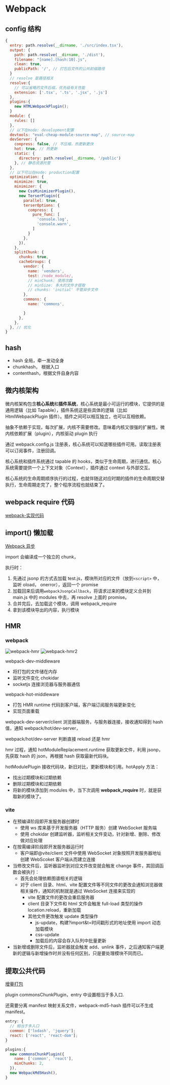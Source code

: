 # Webpack

## config 结构

```js
{
  entry: path.resolve(__dirname, './src/index.tsx'),
  output: {
    path: path.resolve(__dirname, './dist'),
    filename: "[name].[hash:10].js",
    clean: true,
    publicPath: '/', // 打包后文件的公共前缀路径
  }
  // resolve 是路径相关
  resolve:{
    // 可以省略的文件后缀，优先级有关性能
    extension: ['.tsx', '.ts', '.jsx', '.js']
  },
  plugins:{
    new HTMLWebpackPlugin();
  }
  module: {
    rules: []
  },
  // 以下在mode: development配置
  devtools: "eval-cheap-module-source-map", // source-map
  devServer: {
    conpress: false, // 不压缩，热更新更快
    hot: true, // 热更新
    static: {
      directory: path.resolve(__dirname, '/public')
    }, // 静态资源托管
  },
  // 以下可以在mode: production配置
  optimization: {
    minimize: true,
    minimizer: {
      new CssMinimizerPlugin(),
      new TerserPlugin({
        parallel: true,
        terserOptions: {
          compress: {
            pure_func: [
              'console.log',
              'console.warn',
            ]
          }
        },
      }),
    },
    splitChunk: {
      chunks: true,
      cacheGroups: {
        vendor: {
          name: 'vendors',
          test: /node_module/,
          // minChunk: 使用次数
          // minSize: 多大的文件才提取
          // chunks: 'initial' 不管异步文件
        },
        commons: {
          name: 'commons',

        }
      },
    },
  }, // 优化
}
```

## hash

- hash 全局，牵一发动全身
- chunkhash， 根据入口
- contenthash，根据文件自身内容

## 微内核架构

微内核架构包含**核心系统**和**插件系统**，核心系统是最小可运行的模块，它提供的是通用逻辑（比如 Tapable），插件系统这是些具体的逻辑（比如 HtmlWebpackPlugin 插件）。插件之间可以相互独立，也可以互相依赖。

抽象不依赖于实现，每次扩展，内核不需要修改。意味着内核又很强的扩展性。微内核依赖扩展（plugin），内核驱动 plugin 执行

通过 webpack.config.js 注册表，核心系统可以知道哪些插件可用。读取注册表可以订阅事件，注册回调。

核心系统和插件系统通过 tapable 的 hooks，类似于生命周期，进行通信。核心系统需要提供一个上下文对象（Context），插件通过 context 与外部交互。

核心系统的生命周期顺序执行的过程，也就伴随这对应时期的插件的生命周期交替执行，生命周期走完了，整个程序流程也就结束了。

## webpack require 代码

[webpack-实现代码](/js/模块化.html#webpack-实现代码)

## import() 懒加载

[Webpack 异步](https://blog.csdn.net/qq_41581588/article/details/129177089)

import 会编译成一个独立的 chunk，

执行时：

1. 先通过 jsonp 的方式去加载 test.js，模块所对应的文件（放到`<script>` 中， 监听 oload， onerror），返回一个 promise
2. 加载回来后调用`webpackJsonpCallback`，将请求过来的模块定义合并到 main.js 中的 modules 中去，再 resolve 上面的 promise。
3. 合并完后，去加载这个模块，调用 webpack_require
4. 拿到该模块导出的内容，执行模块

## HMR

### webpack

![webpack-hmr](/images/webpack-hmr.png)
![webpack-hmr2](/images/webpack-hmr2.png)

webpack-dev-middleware

- 将打包的文件储在内存
- 监听文件变化 chokidar
- socketjs 连接浏览器与服务器通信

webpack-hot-middleware

- 打包 HMR runtime 代码到客户端，客户端订阅服务端更新变化
- 实现页面重载

webpack-dev-server/client 浏览器端服务，与服务器连接，接收通知得到 hash 值，通知 webpack/hot/dev-server，

webpack/hot/dev-server 判断直接 reload 还是 hmr

hmr 过程，通知 hotModuleReplacement.runtime 获取更新文件，利用 jsonp，先获取 hash 的 json，再根据 hash 获取最新代码块。

hotModulePlugin 接收代码块，新旧对比，更新模块和引用。hotApply 方法：

- 找出过期模块和过期依赖
- 删除过期模块和过期依赖
- 将新的模块添加到 modules 中，当下次调用 **webpack_require** 时，就是获取新的模块了。

### vite

- 在预编译阶段即开发服务器创建时
  - 使用 ws 库来基于开发服务器（HTTP 服务）创建 WebSocket 服务端
  - 使用 chokidar 创建监听器，监听相关文件变动，针对新增、删除、修改做对应处理
- 在按需编译阶段即开发服务器运行时
  - 客户端即@vite/client 文件中使用 WebSocket 对象按照开发服务器地址创建 WebScoket 客户端从而建立连接
- 当修改文件后，监听器监听到对应文件改变就会触发 change 事件，其回调函数会被执行：
  - 首先会处理依赖图谱相关的逻辑
  - 对于 client 目录、html、vite 配置文件等不同文件的更改会通知浏览器做相关操作，通知的机制就是通过 WebSocket 连接来实现的
    - vite 配置文件的更改会重启服务器
    - client 目录下文件和 html 文件会触发 full-load 类型的操作 location.reload，重新加载
    - 其他文件更改触发 update 类型操作
      - js-update，构建?import&t=时间戳形式的地址使用 import 动态加载模块
      - css-update
      - 加载后的内容会存入队列中批量更新
- 当新增或删除文件后，监听器就会触发 add、unlink 事件，之后通知客户端更新的逻辑与新增操作时并没有任何区别，只是要处理模块不同而已。

## 提取公共代码

[增量打包](https://juejin.cn/post/6844903553127940110)

plugin commonsChunkPlugin，entry 中设置相当于多入口.

还需要分离 manifest 映射关系文件，webpack-md5-hash 插件可以不生成 manifest。

```js
entry: {
  // 相当于多入口
  common: ['lodash', 'jquery'];
  react: ['react', 'react-dom'];
}

plugins:{
  new commonsChunkPlugin({
    name: ['common', 'react'],
    minChunks: 2,
  }),
  new WebpackMd5Hash(),
}
```
